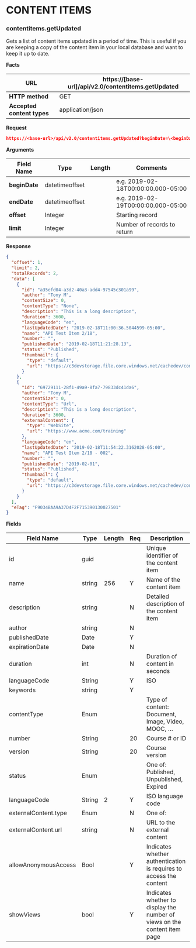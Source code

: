 ﻿**CONTENT ITEMS**
=================

### contentitems.getUpdated

Gets a list of content items updated in a period of time. This is useful if you
are keeping a copy of the content item in your local database and want to keep
it up to date.

**Facts**

| **URL**                    | https://[base-url]/api/v2.0/contentitems.getUpdated  |
|----------------------------|------------------|
| **HTTP method**            | GET              |
| **Accepted content types** | application/json |

**Request**

```json
https://<base-url>/api/v2.0/contentitems.getUpdated?beginDate=\<beginDate\>&endDate=\>endDate\>&offset=1&limit=10

```

**Arguments**

| **Field Name** | **Type**       | **Length** | **Comments**                       |
|----------------|----------------|------------|------------------------------------|
| **beginDate**  | datetimeoffset |            | e.g. 2019-02-18T00:00:00.000-05:00 |
| **endDate**    | datetimeoffset |            | e.g. 2019-02-19T00:00:00.000-05:00 |
| **offset**     | Integer        |            | Starting record                    |
| **limit**      | Integer        |            | Number of records to return        |

**Response**

```json
{
  "offset": 1,
  "limit": 2,
  "totalRecords": 2,
  "data": [
    {
      "id": "a35efd04-a3d2-40a3-add4-97545c301a99",
      "author": "Tony M",
      "contentSize": 0,
      "contentType": "None",
      "description": "This is a long description",
      "duration": 3600,
      "languageCode": "en",
      "lastUpdatedDate": "2019-02-18T11:00:36.5044599-05:00",
      "name": "API Test Item 2/18",
      "number": "",
      "publishedDate": "2019-02-18T11:21:28.13",
      "status": "Published",
      "thumbnail": {
        "type": "default",
        "url": "https://c3devstorage.file.core.windows.net/cachedev/content/images/thumbnail/e01661e7-443f-4932-9054-fe410afc576f?sv=2018-03-28&sr=f&si=c3636753111713397868&sig=rtikRLvsRHpRVwyS59yY59GgZhpdaLCPbnDkY3wz%2BU8%3D&tk=636860876688754326"
      }
    },
    {
      "id": "69729111-28f1-49a9-8fa7-79833dc41da6",
      "author": "Tony M",
      "contentSize": 0,
      "contentType": "Url",
      "description": "This is a long description",
      "duration": 3600,
      "externalContent": {
        "type": "WebSite",
        "url": "https://www.acme.com/training"
      },
      "languageCode": "en",
      "lastUpdatedDate": "2019-02-18T11:54:22.3162028-05:00",
      "name": "API Test Item 2/18 - 002",
      "number": "",
      "publishedDate": "2019-02-01",
      "status": "Published",
      "thumbnail": {
        "type": "default",
        "url": "https://c3devstorage.file.core.windows.net/cachedev/content/images/thumbnail/d3f62261-40cf-475f-848e-5bf5ebdd8e3b?sv=2018-03-28&sr=f&si=c3636753111713397868&sig=5wctJQq1VxzGe74YNCNchQkh5dmbnTnmK6ZVtj6dcVs%3D&tk=636860876689565519"
      }
    }
  ],
  "eTag": "F9034BAA9A37D4F2F715390130027501"
}

```

**Fields**

| **Field Name**       | **Type** | **Length** | **Req** | **Description**                                                           |
|----------------------|----------|------------|---------|---------------------------------------------------------------------------|
| id                   | guid     |            |         | Unique identifier of the content item                                     |
| name                 | string   | 256        | Y       | Name of the content item                                                  |
| description          | string   |            | N       | Detailed description of the content item                                  |
| author               | string   |            | N       |                                                                           |
| publishedDate        | Date     |            | Y       |                                                                           |
| expirationDate       | Date     |            | N       |                                                                           |
| duration             | int      |            | N       | Duration of content in seconds                                            |
| languageCode         | String   |            | Y       | ISO                                                                       |
| keywords             | string   |            | Y       |                                                                           |
| contentType          | Enum     |            |         | Type of content: Document, Image, Video, MOOC, …                          |
| number               | String   |            | 20      | Course \# or ID                                                           |
| version              | String   |            | 20      | Course version                                                            |
| status               | Enum     |            |         | One of: Published, Unpublished, Expired                                   |
| languageCode         | String   | 2          | Y       | ISO language code                                                         |
| externalContent.type | Enum     |            | N       | One of:                                                                   |
| externalContent.url  | string   |            | N       | URL to the external content                                               |
| allowAnonymousAccess | Bool     |            | Y       | Indicates whether authentication is requires to access the content        |
| showViews            | bool     |            | Y       | Indicates whether to display the number of views on the content item page |
